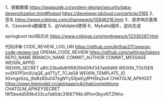 1、脱敏数据
https://javaguide.cn/system-design/security/data-desensitization.html#hutool
https://developer.jdcloud.com/article/3165
2、签名
https://www.cnblogs.com/zhangww/p/10846216.html
3、请求响应基类
4、Cassandra数据库
5、@Validated使用
6、Mybatis插件，逆向生成








springboot test知识点
https://www.cnblogs.com/myitnews/p/12330297.html



代码评审
CODE_REVIEW_LOG_URI    https://github.com/Arthas217/openai-code-review-log
OPENAI_CODE_REVIEW     https://github.com/settings/tokens
REPO_NAME
BRANCH_NAME
COMMIT_AUTHOR
COMMIT_MESSAGE
WEIXIN_APPID     
WEIXIN_SECRET    a8fc33be8d91f892f440fbf347ab9d68
WEIXIN_TOUSER    ovSf07P3mSUqQE_ad7TyT_7CJeG8
WEIXIN_TEMPLATE_ID    llGvngeSzq_j9aBz85u047sgNYy50jwEyjfPHStq3u4
CHATGLM_APIHOST       https://open.bigmodel.cn/api/paas/v4/chat/completions
CHATGLM_APIKEYSECRET  f8f5bedd569b433ca7a80dc316671f4b.6ffmr0byxNTZfAhs